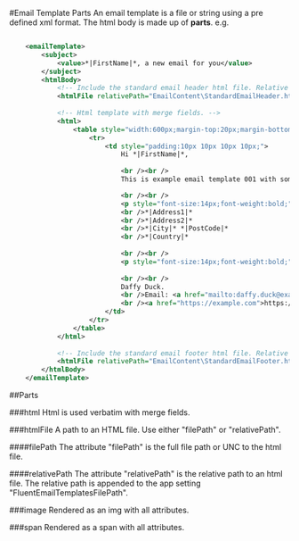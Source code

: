 ﻿#Email Template Parts
An email template is a file or string using a pre defined xml format.
The html body is made up of **parts**. e.g.

```xml

    <emailTemplate>
        <subject>
            <value>*|FirstName|*, a new email for you</value>
        </subject>
        <htmlBody>
            <!-- Include the standard email header html file. Relative path is appended to the app setting "FluentEmailTemplatesFilePath". -->
            <htmlFile relativePath="EmailContent\StandardEmailHeader.html" />
        
            <!-- Html template with merge fields. -->
            <html>
                <table style="width:600px;margin-top:20px;margin-bottom:20px;">
                    <tr>
                        <td style="padding:10px 10px 10px 10px;">
                            Hi *|FirstName|*,
                            
                            <br /><br />
                            This is example email template 001 with some basic merge fields. Nothing too fancy.

                            <br /><br />
                            <p style="font-size:14px;font-weight:bold;">Your address details:</p>
                            <br />*|Address1|*
                            <br />*|Address2|*
                            <br />*|City|* *|PostCode|*
                            <br />*|Country|*
                            
                            <br /><br />
                            <p style="font-size:14px;font-weight:bold;">Thank you for your enquiry.</p>
                            
                            <br /><br />
                            Daffy Duck.
                            <br />Email: <a href="mailto:daffy.duck@example.com">daffy.duck@example.com</a>
                            <br /><a href="https://example.com">https://example.com</a>
                        </td>
                    </tr>
                </table>
            </html>
        
            <!-- Include the standard email footer html file. Relative path is appended to the app setting "FluentEmailTemplatesFilePath". -->
            <htmlFile relativePath="EmailContent\StandardEmailFooter.html" />
        </htmlBody>
    </emailTemplate>

```

##Parts

###html
Html is used verbatim with merge fields.

###htmlFile
A path to an HTML file. Use either "filePath" or "relativePath".

####filePath
The attribute "filePath" is the full file path or UNC to the html file.

####relativePath
The attribute "relativePath" is the relative path to an html file.
The relative path is appended to the app setting "FluentEmailTemplatesFilePath".

###image
Rendered as an img with all attributes.

###span
Rendered as a span with all attributes.
